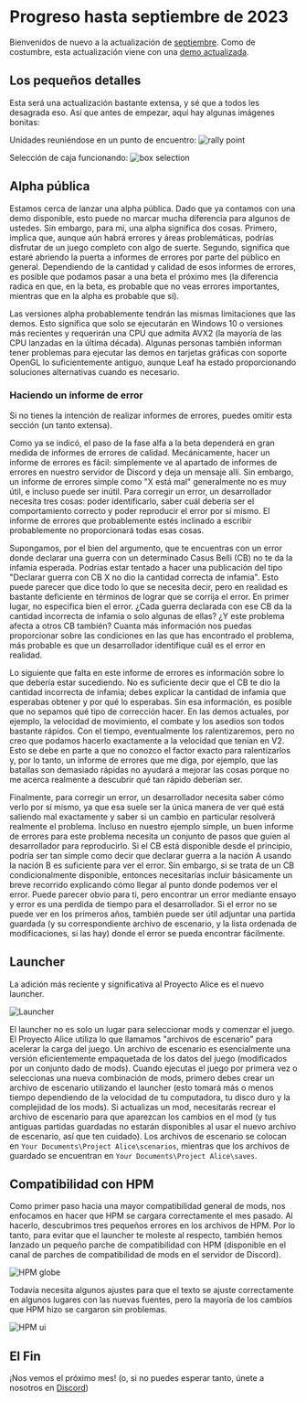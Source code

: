 # Progreso hasta septiembre de 2023

Bienvenidos de nuevo a la actualización de [septiembre](https://www.youtube.com/watch?v=nfLEc09tTjI). Como de costumbre, esta actualización viene con una [demo actualizada](https://github.com/schombert/Project-Alice/releases/download/v0.0.6-demo/2023-9-7-DEMO.zip).

## Los pequeños detalles

Esta será una actualización bastante extensa, y sé que a todos les desagrada eso. Así que antes de empezar, aquí hay algunas imágenes bonitas:

Unidades reuniéndose en un punto de encuentro:
![rally point](./images/rally_point.png)

Selección de caja funcionando:
![box selection](./images/box.png)

## Alpha pública

Estamos cerca de lanzar una alpha pública. Dado que ya contamos con una demo disponible, esto puede no marcar mucha diferencia para algunos de ustedes. Sin embargo, para mí, una alpha significa dos cosas. Primero, implica que, aunque aún habrá errores y áreas problemáticas, podrías disfrutar de un juego completo con algo de suerte. Segundo, significa que estaré abriendo la puerta a informes de errores por parte del público en general. Dependiendo de la cantidad y calidad de esos informes de errores, es posible que podamos pasar a una beta el próximo mes (la diferencia radica en que, en la beta, es probable que no veas errores importantes, mientras que en la alpha es probable que sí).

Las versiones alpha probablemente tendrán las mismas limitaciones que las demos. Esto significa que solo se ejecutarán en Windows 10 o versiones más recientes y requerirán una CPU que admita AVX2 (la mayoría de las CPU lanzadas en la última década). Algunas personas también informan tener problemas para ejecutar las demos en tarjetas gráficas con soporte OpenGL lo suficientemente antiguo, aunque Leaf ha estado proporcionando soluciones alternativas cuando es necesario.

### Haciendo un informe de error

Si no tienes la intención de realizar informes de errores, puedes omitir esta sección (un tanto extensa).

Como ya se indicó, el paso de la fase alfa a la beta dependerá en gran medida de informes de errores de calidad. Mecánicamente, hacer un informe de errores es fácil: simplemente ve al apartado de informes de errores en nuestro servidor de Discord y deja un mensaje allí. Sin embargo, un informe de errores simple como "X está mal" generalmente no es muy útil, e incluso puede ser inútil. Para corregir un error, un desarrollador necesita tres cosas: poder identificarlo, saber cuál debería ser el comportamiento correcto y poder reproducir el error por sí mismo. El informe de errores que probablemente estés inclinado a escribir probablemente no proporcionará todas esas cosas.

Supongamos, por el bien del argumento, que te encuentras con un error donde declarar una guerra con un determinado Casus Belli (CB) no te da la infamia esperada. Podrías estar tentado a hacer una publicación del tipo "Declarar guerra con CB X no dio la cantidad correcta de infamia". Esto puede parecer que dice todo lo que se necesita decir, pero en realidad es bastante deficiente en términos de lograr que se corrija el error. En primer lugar, no especifica bien el error. ¿Cada guerra declarada con ese CB da la cantidad incorrecta de infamia o solo algunas de ellas? ¿Y este problema afecta a otros CB también? Cuanta más información nos puedas proporcionar sobre las condiciones en las que has encontrado el problema, más probable es que un desarrollador identifique cuál es el error en realidad.

Lo siguiente que falta en este informe de errores es información sobre lo que debería estar sucediendo. No es suficiente decir que el CB te dio la cantidad incorrecta de infamia; debes explicar la cantidad de infamia que esperabas obtener y por qué lo esperabas. Sin esa información, es posible que no sepamos qué tipo de corrección hacer. En las demos actuales, por ejemplo, la velocidad de movimiento, el combate y los asedios son todos bastante rápidos. Con el tiempo, eventualmente los ralentizaremos, pero no creo que podamos hacerlo exactamente a la velocidad que tenían en V2. Esto se debe en parte a que no conozco el factor exacto para ralentizarlos y, por lo tanto, un informe de errores que me diga, por ejemplo, que las batallas son demasiado rápidas no ayudará a mejorar las cosas porque no me acerca realmente a descubrir qué tan rápido deberían ser.

Finalmente, para corregir un error, un desarrollador necesita saber cómo verlo por sí mismo, ya que esa suele ser la única manera de ver qué está saliendo mal exactamente y saber si un cambio en particular resolverá realmente el problema. Incluso en nuestro ejemplo simple, un buen informe de errores para este problema necesita un conjunto de pasos que guíen al desarrollador para reproducirlo. Si el CB está disponible desde el principio, podría ser tan simple como decir que declarar guerra a la nación A usando la nación B es suficiente para ver el error. Sin embargo, si se trata de un CB condicionalmente disponible, entonces necesitarías incluir básicamente un breve recorrido explicando cómo llegar al punto donde podemos ver el error. Puede parecer obvio para ti, pero encontrar un error mediante ensayo y error es una perdida de tiempo para el desarrollador. Si el error no se puede ver en los primeros años, también puede ser útil adjuntar una partida guardada (y su correspondiente archivo de escenario, y la lista ordenada de modificaciones, si las hay) donde el error se pueda encontrar fácilmente. 

## Launcher

La adición más reciente y significativa al Proyecto Alice es el nuevo launcher.

![Launcher](./images/launcher.png)

El launcher no es solo un lugar para seleccionar mods y comenzar el juego. El Proyecto Alice utiliza lo que llamamos "archivos de escenario" para acelerar la carga del juego. Un archivo de escenario es esencialmente una versión eficientemente empaquetada de los datos del juego (modificados por un conjunto dado de mods). Cuando ejecutas el juego por primera vez o seleccionas una nueva combinación de mods, primero debes crear un archivo de escenario utilizando el launcher (esto tomará más o menos tiempo dependiendo de la velocidad de tu computadora, tu disco duro y la complejidad de los mods). Si actualizas un mod, necesitarás recrear el archivo de escenario para que aparezcan los cambios en el mod (y tus antiguas partidas guardadas no estarán disponibles al usar el nuevo archivo de escenario, así que ten cuidado). Los archivos de escenario se colocan en `Your Documents\Project Alice\scenarios`, mientras que los archivos de guardado se encuentran en `Your Documents\Project Alice\saves`.

## Compatibilidad con HPM

Como primer paso hacia una mayor compatibilidad general de mods, nos enfocamos en hacer que HPM se cargara correctamente el mes pasado. Al hacerlo, descubrimos tres pequeños errores en los archivos de HPM. Por lo tanto, para evitar que el launcher te moleste al respecto, también hemos lanzado un pequeño parche de compatibilidad con HPM (disponible en el canal de parches de compatibilidad de mods en el servidor de Discord).

![HPM globe](./images/hpm_globe.png)

Todavía necesita algunos ajustes para que el texto se ajuste correctamente en algunos lugares con las nuevas fuentes, pero la mayoría de los cambios que HPM hizo se cargaron sin problemas.

![HPM ui](./images/hpm_ref.png)

## El Fin

¡Nos vemos el próximo mes! (o, si no puedes esperar tanto, únete a nosotros en [Discord](https://discord.gg/QUJExr4mRn))